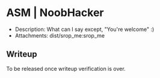 # ASM | NoobHacker

- Description: What can I say except, "You're welcome" :)
- Attachments: dist/srop_me:srop_me

## Writeup
To be released once writeup verification is over.
